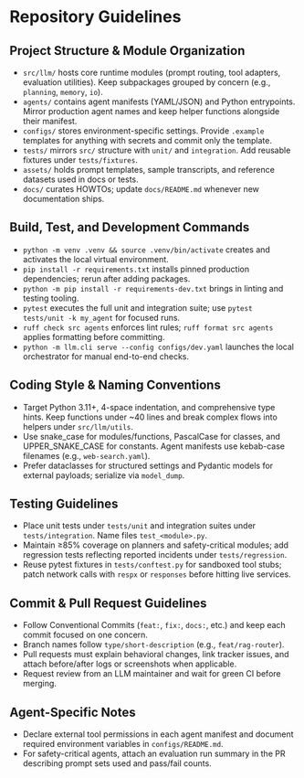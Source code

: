 # Repository Guidelines

## Project Structure & Module Organization
- `src/llm/` hosts core runtime modules (prompt routing, tool adapters, evaluation utilities). Keep subpackages grouped by concern (e.g., `planning`, `memory`, `io`).
- `agents/` contains agent manifests (YAML/JSON) and Python entrypoints. Mirror production agent names and keep helper functions alongside their manifest.
- `configs/` stores environment-specific settings. Provide `.example` templates for anything with secrets and commit only the template.
- `tests/` mirrors `src/` structure with `unit/` and `integration`. Add reusable fixtures under `tests/fixtures`.
- `assets/` holds prompt templates, sample transcripts, and reference datasets used in docs or tests.
- `docs/` curates HOWTOs; update `docs/README.md` whenever new documentation ships.

## Build, Test, and Development Commands
- `python -m venv .venv && source .venv/bin/activate` creates and activates the local virtual environment.
- `pip install -r requirements.txt` installs pinned production dependencies; rerun after adding packages.
- `python -m pip install -r requirements-dev.txt` brings in linting and testing tooling.
- `pytest` executes the full unit and integration suite; use `pytest tests/unit -k my_agent` for focused runs.
- `ruff check src agents` enforces lint rules; `ruff format src agents` applies formatting before committing.
- `python -m llm.cli serve --config configs/dev.yaml` launches the local orchestrator for manual end-to-end checks.

## Coding Style & Naming Conventions
- Target Python 3.11+, 4-space indentation, and comprehensive type hints. Keep functions under ~40 lines and break complex flows into helpers under `src/llm/utils`.
- Use snake_case for modules/functions, PascalCase for classes, and UPPER_SNAKE_CASE for constants. Agent manifests use kebab-case filenames (e.g., `web-search.yaml`).
- Prefer dataclasses for structured settings and Pydantic models for external payloads; serialize via `model_dump`.

## Testing Guidelines
- Place unit tests under `tests/unit` and integration suites under `tests/integration`. Name files `test_<module>.py`.
- Maintain ≥85% coverage on planners and safety-critical modules; add regression tests reflecting reported incidents under `tests/regression`.
- Reuse pytest fixtures in `tests/conftest.py` for sandboxed tool stubs; patch network calls with `respx` or `responses` before hitting live services.

## Commit & Pull Request Guidelines
- Follow Conventional Commits (`feat:`, `fix:`, `docs:`, etc.) and keep each commit focused on one concern.
- Branch names follow `type/short-description` (e.g., `feat/rag-router`).
- Pull requests must explain behavioral changes, link tracker issues, and attach before/after logs or screenshots when applicable.
- Request review from an LLM maintainer and wait for green CI before merging.

## Agent-Specific Notes
- Declare external tool permissions in each agent manifest and document required environment variables in `configs/README.md`.
- For safety-critical agents, attach an evaluation run summary in the PR describing prompt sets used and pass/fail counts.
